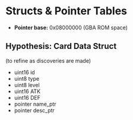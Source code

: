 # Structs & Pointer Tables

- **Pointer base:** 0x08000000 (GBA ROM space)

## Hypothesis: Card Data Struct
(to refine as discoveries are made)

- uint16 id
- uint8 type
- uint8 level
- uint16 ATK
- uint16 DEF
- pointer name_ptr
- pointer desc_ptr


